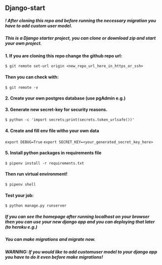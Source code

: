 ## Django-start
##### ! After cloning this repo and before running the necessary migration you have to add custom user model.

##### This is a Django starter project, you can clone or download zip and start your own project.
 
#### 1. If you are cloning this repo change the github repo url:
```$ git remote set-url origin <new_repo_url_here_in_https_or_ssh>```
#### Then you can check with:
```$ git remote -v```
#### 2. Create your own postgres database (use pgAdmin e.g.)
#### 3. Generate new secret-key for security reasons.
```$ python -c 'import secrets;print(secrets.token_urlsafe())'```
#### 4. Create and fill env file witho your own data
```export DEBUG=True```
```export SECRET_KEY=<your_generated_secret_key_here>```
#### 5. Install python packages in requirements file
```$ pipenv install -r requirements.txt```
#### Then run virtual environment!
```$ pipenv shell```
#### Test your job:
```$ python manage.py runserver```
##### If you can see the homepage after running localhost on your browser then you can use your new django app and you can deploying that later (to heroku e.g.)
##### You can make migrations and migrate now.
##### WARNING: If you would like to add customuser model to your django app you have to do it even before make migrations!


